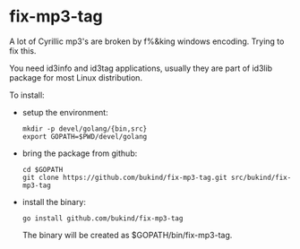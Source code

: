 # fix-mp3-tag
A lot of Cyrillic mp3's are broken by f%&amp;king windows encoding. Trying to fix this. 

You need id3info and id3tag applications, usually they are part of id3lib package for most Linux distribution.

To install:
* setup the environment:

  ```
  mkdir -p devel/golang/{bin,src}
  export GOPATH=$PWD/devel/golang
  ```

* bring the package from github:

  ```
  cd $GOPATH
  git clone https://github.com/bukind/fix-mp3-tag.git src/bukind/fix-mp3-tag
  ```

* install the binary:

  ```
  go install github.com/bukind/fix-mp3-tag
  ```
  
  The binary will be created as $GOPATH/bin/fix-mp3-tag.
